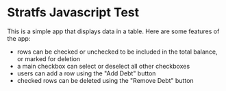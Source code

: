 # Stratfs Javascript Test

This is a simple app that displays data in a table. Here are some features of the app:


* rows can be checked or unchecked to be included in the total balance, or marked for deletion
* a main checkbox can select or deselect all other checkboxes
* users can add a row using the "Add Debt" button
* checked rows can be deleted using the "Remove Debt" button





